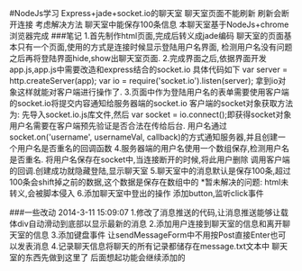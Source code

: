 #NodeJs学习 Express+jade+socket.io的聊天室
   聊天室页面不能刷新 刷新会断开连接 考虑解决方法
   聊天室中能保存100条信息
   本聊天室基于NodeJs+chrome浏览器完成
###笔记
   1.首先制作html页面,完成后转义成jade编码
      聊天室的页面基本只有一个页面,使用的方式是连接时候显示登陆用户名界面,
      检测用户名没有问题之后再将登陆界面hide,show出聊天室页面.
   2.完成界面之后,依据界面开发app.js,app.js中需要改造和express结合的socket.io
      具体代码如下
        var server = http.createServer(app);
        var io = require('socket.io').listen(server);
      拿到io对象这样就能对客户端进行操作了.
   3.页面中作为登陆用户名的表单需要使用客户端的socket.io将提交内容通知给服务器端的socket.io
      客户端的socket对象获取方法为:
        先导入socket.io.js库文件,然后 var socket = io.connect();即获得socket对象
        用户名需要在客户端预先验证是否合法在传给后台.
        用户名通过socket.on('username', usernameVal, callback)的方式通知服务器,并且创建一个用户名是否重名的回调函数
   4.服务器端的用户名使用一个数组保存,检测用户名是否重名.
      将用户名保存在socket中,当连接断开的时候,将此用户删除
      调用客户端的回调.创建成功就隐藏登陆,显示聊天室
   5.聊天室中的消息默认是保存100条,超过100条会shift掉之前的数据,这个数据是保存在数组中的
      *暂未解决的问题: html未转义,会被脚本侵入
   6.添加聊天室中登出的操作 添加button,监听click事件

###一些改动
    2014-3-11 15:09:07
    1.修改了消息推送的代码,让消息推送能够让载体div自动滑动到底部以显示最新的消息
    2.添加用户连接到聊天室的信息和离开聊天室的信息
    3.添加键盘事件  让sendMessageForm中不用按Post直接Enter也可以发表消息
    4.记录聊天信息将聊天的所有记录都储存在message.txt文本中
聊天室的东西先做到这里了 后面想起功能会继续添加的
